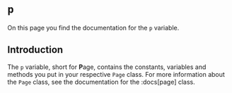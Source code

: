 # `p`
On this page you find the documentation for the `p` variable.


## Introduction
The `p` variable, short for **P**age, contains the constants, variables and methods you put in your respective `Page` class. For more information about the `Page` class, see the documentation for the :docs[page] class.
